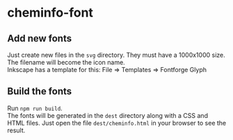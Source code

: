 # cheminfo-font

## Add new fonts

Just create new files in the `svg` directory. They must have a 1000x1000 size. The filename will become the icon name.  
Inkscape has a template for this: File => Templates => Fontforge Glyph

## Build the fonts

Run `npm run build`.  
The fonts will be generated in the `dest` directory along with a CSS and HTML files. Just open the file `dest/cheminfo.html` in your browser to see the result.
